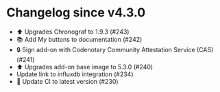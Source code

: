 # Changelog since v4.3.0
- ⬆️ Upgrades Chronograf to 1.9.3 (#243) 
- 📚 Add My buttons to documentation (#242) 
- 🔒 Sign add-on with Codenotary Community Attestation Service (CAS) (#241) 
- ⬆️ Upgrades add-on base image to 5.3.0 (#240) 
- Update link to influxdb integration (#234) 
- 🚀 Update CI to latest version (#230) 
